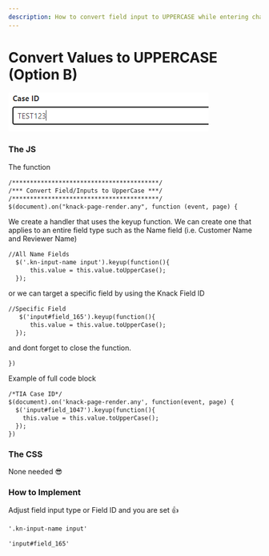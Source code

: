 ```yaml
---
description: How to convert field input to UPPERCASE while entering characters
---
```


# Convert Values to UPPERCASE (Option B)

![a Case ID converting to UPPERCASE as entered](<../../../.gitbook/assets/image (53).png>)

### The JS

The function

```
/*****************************************/
/*** Convert Field/Inputs to UpperCase ***/
/*****************************************/
$(document).on("knack-page-render.any", function (event, page) {
```

We create a handler that uses the keyup function. We can create one that applies to an entire field type such as the Name field (i.e. Customer Name and Reviewer Name)

```
//All Name Fields
  $('.kn-input-name input').keyup(function(){
      this.value = this.value.toUpperCase();
  });
```

or we can target a specific field by using the Knack Field ID

```
//Specific Field   
   $('input#field_165').keyup(function(){
      this.value = this.value.toUpperCase();
  });
```

and dont forget to close the function.

```
})
```

Example of full code block

```
/*TIA Case ID*/
$(document).on('knack-page-render.any', function(event, page) {
  $('input#field_1047').keyup(function(){
    this.value = this.value.toUpperCase();
  });
})
```

### The CSS

None needed 😎

### How to Implement

Adjust field input type or Field ID and you are set 👍

```
'.kn-input-name input'
```

```
'input#field_165'
```

